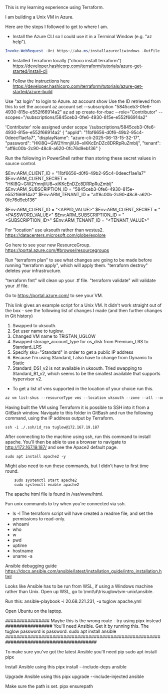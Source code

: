 This is my learning experience using Terraform.

I am building a Unix VM in Azure.

Here are the steps I followed to get to where I am.

  - Install the Azure CLI so I could use it in a Terminal Window (e.g. "az help").
  ```powershell
Invoke-WebRequest -Uri https://aka.ms/installazurecliwindows -OutFile .\AzureCLI.msi; Start-Process msiexec.exe -Wait -ArgumentList '/I AzureCLI.msi /quiet'; rm .\AzureCLI.msi
```

  - Installed Terraform locally ("choco install terraform") https://developer.hashicorp.com/terraform/tutorials/azure-get-started/install-cli

  - Follow the instructions here https://developer.hashicorp.com/terraform/tutorials/azure-get-started/azure-build

Use "az login" to login to Azure.
az account show
Use the ID retrieved from this to set the account
az account set --subscription "5845ceb3-0fe6-4930-815e-e552f66914a2"
az ad sp create-for-rbac --role="Contributor" --scopes="/subscriptions/5845ceb3-0fe6-4930-815e-e552f66914a2"

'Contributer' role assigned under scope '/subscriptions/5845ceb3-0fe6-4930-815e-e552f66914a2'
{
  "appId": "11bf6656-d0f6-49b2-95c4-0deecf1ae1a7",
  "displayName": "azure-cli-2025-06-13-15-32-17",
  "password": "HKI8Q~GW2YmnjIiU8~xlKKcEnDZc8DRRpRuZmblj",
  "tenant": "aff8c00b-2c90-48c8-a620-0fc76d9eb136"
}

Run the following in PowerShell rather than storing these secret values in source control.

$Env:ARM_CLIENT_ID = "11bf6656-d0f6-49b2-95c4-0deecf1ae1a7"
$Env:ARM_CLIENT_SECRET = "HKI8Q~GW2YmnjIiU8~xlKKcEnDZc8DRRpRuZmblj"
$Env:ARM_SUBSCRIPTION_ID = "5845ceb3-0fe6-4930-815e-e552f66914a2"
$Env:ARM_TENANT_ID = "aff8c00b-2c90-48c8-a620-0fc76d9eb136"



$Env:ARM_CLIENT_ID = "<APPID_VALUE>"
$Env:ARM_CLIENT_SECRET = "<PASSWORD_VALUE>"
$Env:ARM_SUBSCRIPTION_ID = "<SUBSCRIPTION_ID>"
$Env:ARM_TENANT_ID = "<TENANT_VALUE>"

For "location" use uksouth rather than westus2.
https://datacenters.microsoft.com/globe/explore


Go here to see your new ResourceGroup.
https://portal.azure.com/#browse/resourcegroups

Run "terraform plan" to see what changes are going to be made before running "terraform apply", which will apply them.
"terraform destroy" deletes your infrastructure.

"terraform fmt" will clean up your .tf file.
"terraform validate" will validate your .tf file.


Go to https://portal.azure.com/ to see your VM.

This link gives an example script for a Unix VM. It didn't work straight out of the box - see the following list of changes I made (and then further changes in Git history)

1. Swapped to uksouth.
1. Set user name to tuglow.
1. Changed VM name to TRISTAN_UGLOW
1. Swapped storage_account_type for os_disk from Premium_LRS to Standard_LRS
1. Specify sku="Standard" in order to get a public IP address
1. Because I'm using Standard, I also have to change from Dynamic to Static
1. Standard_DS1_v2 is not available in uksouth. Tried swapping to Standard_B1_v2, which seems to be the smallest available that supports hypervisor v2.

  - To get a list of vms supported in the location of your choice run this.
```powershell
az vm list-skus --resourceType vms --location uksouth --zone --all --output table
```   

Having built the VM using Terraform it is possible to SSH into it from a GitBash window.
Navigate to this folder in GitBash and run the following command, using the IP address output by Terraform.
```gitbash
ssh -i ./.ssh/id_rsa tuglow@172.167.19.187
```

After connecting to the machine using ssh, run this command to install apache. You'll then be able to use a browser to navigate to http://172.167.19.187/ and see the Apace2 default page.
```
sudo apt install apache2 -y
```
Might also need to run these commands, but I didn't have to first time round.
```
	sudo systemctl start apache2
	sudo systemctl enable apache2
```
The apache html file is found in /var/www/html.

Fun unix commands to try when you're connected via ssh.
 - ls -l    The terraform script will have created a readme file, and set the permissions to read-only.
 - whoami
 - who
 - w
 - pwd
 - uptime
 - hostname
 - uname -a


Ansible debugging guide
https://docs.ansible.com/ansible/latest/installation_guide/intro_installation.html


Looks like Ansible has to be run from WSL, if using a Windows machine rather than Unix.
Open up WSL, go to \mnt\d\trisuglow\vm-unix\ansible.

Run this:  ansible-playbook -i 20.68.221.231, -u tuglow apache.yml



Open Ubuntu on the laptop.

################ Maybe this is the wrong route - try using pipx instead #################
You'll need Ansible. Get it by running this. The tuglow password is password.
sudo apt install ansible
#########################################################################################

To make sure you've got the latest Ansible you'll need pip
sudo apt install pipx

Install Ansible using this
pipx install --include-deps ansible

Upgrade Ansible using this
pipx upgrade --include-injected ansible

Make sure the path is set.
pipx ensurepath